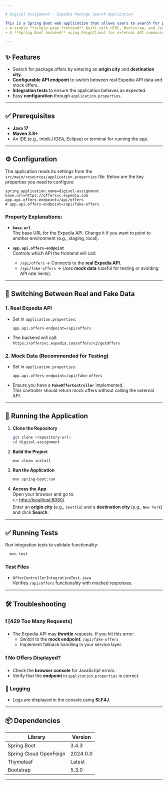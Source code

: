 ```yaml
---

# Digisol Assignment - Expedia Package Search Application

This is a Spring Boot web application that allows users to search for package offers using either the **Expedia API** or **mock data**. The application includes:
- A simple **single-page frontend** built with HTML, Bootstrap, and JavaScript.
- A **Spring Boot backend** using FeignClient for external API communication.

---
```


## ✨ Features
- Search for package offers by entering an **origin city** and **destination city**.
- **Configurable API endpoint** to switch between real Expedia API data and mock offers.
- **Integration tests** to ensure the application behaves as expected.
- Easy **configuration** through `application.properties`.

---

## ✅ Prerequisites
- **Java 17**
- **Maven 3.8+**
- An IDE (e.g., IntelliJ IDEA, Eclipse) or terminal for running the app.

---

## ⚙️ Configuration

The application reads its settings from the `src/main/resources/application.properties` file. Below are the key properties you need to configure:

```properties
spring.application.name=digisol-assignment
base.url=https://offersvc.expedia.com
app.api.offers-endpoint=/api/offers
# app.api.offers-endpoint=/api/fake-offers
```

### Property Explanations:
- **`base.url`**  
  The base URL for the Expedia API. Change it if you want to point to another environment (e.g., staging, local).

- **`app.api.offers-endpoint`**  
  Controls which API the frontend will call:
   - `/api/offers` → Connects to the **real Expedia API**.
   - `/api/fake-offers` → Uses **mock data** (useful for testing or avoiding API rate limits).

---

## 🔀 Switching Between Real and Fake Data

### 1. Real Expedia API
- Set in `application.properties`:
  ```properties
  app.api.offers-endpoint=/api/offers
  ```
- The backend will call:  
  `https://offersvc.expedia.com/offers/v2/getOffers`

### 2. Mock Data (Recommended for Testing)
- Set in `application.properties`:
  ```properties
  app.api.offers-endpoint=/api/fake-offers
  ```
- Ensure you have a **`FakeOfferController`** implemented.  
  This controller should return mock offers without calling the external API.

---

## 🚀 Running the Application

1. **Clone the Repository**
   ```bash
   git clone <repository-url>
   cd digisol-assignment
   ```

2. **Build the Project**
   ```bash
   mvn clean install
   ```

3. **Run the Application**
   ```bash
   mvn spring-boot:run
   ```

4. **Access the App**  
   Open your browser and go to:  
   👉 [http://localhost:8080/](http://localhost:8080/)  
   Enter an **origin city** (e.g., `Seattle`) and a **destination city** (e.g., `New York`) and click **Search**.

---

## ✅ Running Tests

Run integration tests to validate functionality:
 ```bash
   mvn test
   ```

### Test Files
- `OfferControllerIntegrationTest.java`  
  Verifies `/api/offers` functionality with mocked responses.

---

## 🛠️ Troubleshooting

### ❗ [429 Too Many Requests]
- The Expedia API may **throttle** requests. If you hit this error:
   - Switch to the **mock endpoint**: `/api/fake-offers`
   - Implement fallback handling in your service layer.

### ❗ No Offers Displayed?
- Check the **browser console** for JavaScript errors.
- Verify that the **endpoint** in `application.properties` is correct.

### 📜 Logging
- Logs are displayed in the console using **SLF4J**.

---

## 📦 Dependencies
| Library                 | Version  |
|-------------------------|----------|
| Spring Boot             | 3.4.3    |
| Spring Cloud OpenFeign  | 2024.0.0 |
| Thymeleaf               | Latest   |
| Bootstrap               | 5.3.0    |

---